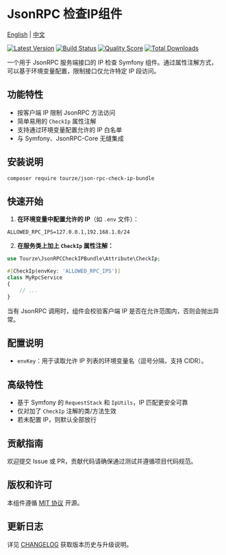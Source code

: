 # JsonRPC 检查IP组件

[English](README.md) | [中文](README.zh-CN.md)

[![Latest Version](https://img.shields.io/packagist/v/tourze/json-rpc-check-ip-bundle.svg?style=flat-square)](https://packagist.org/packages/tourze/json-rpc-check-ip-bundle)
[![Build Status](https://img.shields.io/travis/tourze/json-rpc-check-ip-bundle/master.svg?style=flat-square)](https://travis-ci.org/tourze/json-rpc-check-ip-bundle)
[![Quality Score](https://img.shields.io/scrutinizer/g/tourze/json-rpc-check-ip-bundle.svg?style=flat-square)](https://scrutinizer-ci.com/g/tourze/json-rpc-check-ip-bundle)
[![Total Downloads](https://img.shields.io/packagist/dt/tourze/json-rpc-check-ip-bundle.svg?style=flat-square)](https://packagist.org/packages/tourze/json-rpc-check-ip-bundle)

一个用于 JsonRPC 服务端接口的 IP 检查 Symfony 组件。通过属性注解方式，可以基于环境变量配置，限制接口仅允许特定 IP 段访问。

## 功能特性

- 按客户端 IP 限制 JsonRPC 方法访问
- 简单易用的 `CheckIp` 属性注解
- 支持通过环境变量配置允许的 IP 白名单
- 与 Symfony、JsonRPC-Core 无缝集成

## 安装说明

```bash
composer require tourze/json-rpc-check-ip-bundle
```

## 快速开始

1. **在环境变量中配置允许的 IP**（如 `.env` 文件）：

```env
ALLOWED_RPC_IPS=127.0.0.1,192.168.1.0/24
```

2. **在服务类上加上 `CheckIp` 属性注解：**

```php
use Tourze\JsonRPCCheckIPBundle\Attribute\CheckIp;

#[CheckIp(envKey: 'ALLOWED_RPC_IPS')]
class MyRpcService
{
    // ...
}
```

当有 JsonRPC 调用时，组件会校验客户端 IP 是否在允许范围内，否则会抛出异常。

## 配置说明

- `envKey`：用于读取允许 IP 列表的环境变量名（逗号分隔，支持 CIDR）。

## 高级特性

- 基于 Symfony 的 `RequestStack` 和 `IpUtils`，IP 匹配更安全可靠
- 仅对加了 `CheckIp` 注解的类/方法生效
- 若未配置 IP，则默认全部放行

## 贡献指南

欢迎提交 Issue 或 PR，贡献代码请确保通过测试并遵循项目代码规范。

## 版权和许可

本组件遵循 [MIT 协议](LICENSE) 开源。

## 更新日志

详见 [CHANGELOG](CHANGELOG.md) 获取版本历史与升级说明。
